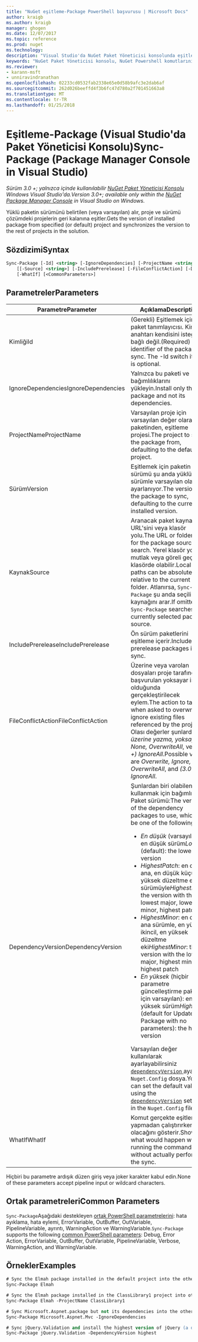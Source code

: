 ```yaml
---
title: "NuGet eşitleme-Package PowerShell başvurusu | Microsoft Docs"
author: kraigb
ms.author: kraigb
manager: ghogen
ms.date: 12/07/2017
ms.topic: reference
ms.prod: nuget
ms.technology: 
description: "Visual Studio'da NuGet Paket Yöneticisi konsolunda eşitleme paket PowerShell komut başvurusu."
keywords: "NuGet Paket Yöneticisi konsolu, NuGet Powershell komutlarını NuGet Powershell başvurusu, eşitleme paket"
ms.reviewer:
- karann-msft
- unniravindranathan
ms.openlocfilehash: 02233cd0532fab2338e65e0d58b9afc3e2dab6af
ms.sourcegitcommit: 262d026beeffd4f3b6fc47d780a2f701451663a8
ms.translationtype: MT
ms.contentlocale: tr-TR
ms.lasthandoff: 01/25/2018
---
```

# <a name="sync-package-package-manager-console-in-visual-studio"></a><span data-ttu-id="b49ca-104">Eşitleme-Package (Visual Studio'da Paket Yöneticisi Konsolu)</span><span class="sxs-lookup"><span data-stu-id="b49ca-104">Sync-Package (Package Manager Console in Visual Studio)</span></span>

<span data-ttu-id="b49ca-105">*Sürüm 3.0 +; yalnızca içinde kullanılabilir [NuGet Paket Yöneticisi Konsolu](Package-Manager-Console.md) Windows Visual Studio'da.*</span><span class="sxs-lookup"><span data-stu-id="b49ca-105">*Version 3.0+; available only within the [NuGet Package Manager Console](Package-Manager-Console.md) in Visual Studio on Windows.*</span></span>

<span data-ttu-id="b49ca-106">Yüklü paketin sürümünü belirtilen (veya varsayılan) alır, proje ve sürümü çözümdeki projelerin geri kalanına eşitler.</span><span class="sxs-lookup"><span data-stu-id="b49ca-106">Gets the version of installed package from specified (or default) project and synchronizes the version to the rest of projects in the solution.</span></span>

## <a name="syntax"></a><span data-ttu-id="b49ca-107">Sözdizimi</span><span class="sxs-lookup"><span data-stu-id="b49ca-107">Syntax</span></span>

```ps
Sync-Package [-Id] <string> [-IgnoreDependencies] [-ProjectName <string>] [[-Version] <string>]
    [[-Source] <string>] [-IncludePrerelease] [-FileConflictAction] [-DependencyVersion]
    [-WhatIf] [<CommonParameters>]
```

## <a name="parameters"></a><span data-ttu-id="b49ca-108">Parametreler</span><span class="sxs-lookup"><span data-stu-id="b49ca-108">Parameters</span></span>

| <span data-ttu-id="b49ca-109">Parametre</span><span class="sxs-lookup"><span data-stu-id="b49ca-109">Parameter</span></span> | <span data-ttu-id="b49ca-110">Açıklama</span><span class="sxs-lookup"><span data-stu-id="b49ca-110">Description</span></span> |
| --- | --- |
| <span data-ttu-id="b49ca-111">Kimliği</span><span class="sxs-lookup"><span data-stu-id="b49ca-111">Id</span></span> | <span data-ttu-id="b49ca-112">(Gerekli) Eşitlemek için paket tanımlayıcısı. Kimliği anahtarı kendisini isteğe bağlı değil.</span><span class="sxs-lookup"><span data-stu-id="b49ca-112">(Required) The identifier of the package to sync. The -Id switch itself is optional.</span></span> |
| <span data-ttu-id="b49ca-113">IgnoreDependencies</span><span class="sxs-lookup"><span data-stu-id="b49ca-113">IgnoreDependencies</span></span> | <span data-ttu-id="b49ca-114">Yalnızca bu paketi ve bağımlılıklarını yükleyin.</span><span class="sxs-lookup"><span data-stu-id="b49ca-114">Install only this package and not its dependencies.</span></span> |
| <span data-ttu-id="b49ca-115">ProjectName</span><span class="sxs-lookup"><span data-stu-id="b49ca-115">ProjectName</span></span> | <span data-ttu-id="b49ca-116">Varsayılan proje için varsayılan değer olarak paketinden, eşitleme projesi.</span><span class="sxs-lookup"><span data-stu-id="b49ca-116">The project to sync the package from, defaulting to the default  project.</span></span> |
| <span data-ttu-id="b49ca-117">Sürüm</span><span class="sxs-lookup"><span data-stu-id="b49ca-117">Version</span></span> | <span data-ttu-id="b49ca-118">Eşitlemek için paketin sürümü şu anda yüklü olan sürümle varsayılan olarak ayarlanıyor.</span><span class="sxs-lookup"><span data-stu-id="b49ca-118">The version of the package to sync, defaulting to the currently installed version.</span></span> |
| <span data-ttu-id="b49ca-119">Kaynak</span><span class="sxs-lookup"><span data-stu-id="b49ca-119">Source</span></span> | <span data-ttu-id="b49ca-120">Aranacak paket kaynağının URL'sini veya klasör yolu.</span><span class="sxs-lookup"><span data-stu-id="b49ca-120">The URL or folder path for the package source to search.</span></span> <span data-ttu-id="b49ca-121">Yerel klasör yolları mutlak veya göreli geçerli klasörde olabilir.</span><span class="sxs-lookup"><span data-stu-id="b49ca-121">Local folder paths can be absolute, or relative to the current folder.</span></span> <span data-ttu-id="b49ca-122">Atlanırsa, `Sync-Package` şu anda seçili paket kaynağını arar.</span><span class="sxs-lookup"><span data-stu-id="b49ca-122">If omitted, `Sync-Package` searches the currently selected package source.</span></span> |
| <span data-ttu-id="b49ca-123">IncludePrerelease</span><span class="sxs-lookup"><span data-stu-id="b49ca-123">IncludePrerelease</span></span> | <span data-ttu-id="b49ca-124">Ön sürüm paketlerini eşitleme içerir.</span><span class="sxs-lookup"><span data-stu-id="b49ca-124">Includes prerelease packages in the sync.</span></span> |
| <span data-ttu-id="b49ca-125">FileConflictAction</span><span class="sxs-lookup"><span data-stu-id="b49ca-125">FileConflictAction</span></span> | <span data-ttu-id="b49ca-126">Üzerine veya varolan dosyaları proje tarafından başvurulan yoksayar istenir olduğunda gerçekleştirilecek eylem.</span><span class="sxs-lookup"><span data-stu-id="b49ca-126">The action to take when asked to overwrite or ignore existing files referenced by the project.</span></span> <span data-ttu-id="b49ca-127">Olası değerler şunlardır: *üzerine yazma, yoksay, None, OverwriteAll*, ve *(3.0 +)* *IgnoreAll*.</span><span class="sxs-lookup"><span data-stu-id="b49ca-127">Possible values are *Overwrite, Ignore, None, OverwriteAll*, and *(3.0+)* *IgnoreAll*.</span></span> |
| <span data-ttu-id="b49ca-128">DependencyVersion</span><span class="sxs-lookup"><span data-stu-id="b49ca-128">DependencyVersion</span></span> | <span data-ttu-id="b49ca-129">Şunlardan biri olabilen kullanmak için bağımlılık Paket sürümü:</span><span class="sxs-lookup"><span data-stu-id="b49ca-129">The version of the dependency packages to use, which can be one of the following:</span></span><br/><ul><li><span data-ttu-id="b49ca-130">*En düşük* (varsayılan): en düşük sürüm</span><span class="sxs-lookup"><span data-stu-id="b49ca-130">*Lowest* (default): the lowest version</span></span></li><li><span data-ttu-id="b49ca-131">*HighestPatch*: en düşük ana, en düşük küçük, en yüksek düzeltme eki sürümüyle</span><span class="sxs-lookup"><span data-stu-id="b49ca-131">*HighestPatch*: the version with the lowest major, lowest minor, highest patch</span></span></li><li><span data-ttu-id="b49ca-132">*HighestMinor*: en düşük ana sürümle, en yüksek ikincil, en yüksek düzeltme eki</span><span class="sxs-lookup"><span data-stu-id="b49ca-132">*HighestMinor*: the version with the lowest major, highest minor, highest patch</span></span></li><li><span data-ttu-id="b49ca-133">*En yüksek* (hiçbir parametre güncelleştirme paketi için varsayılan): en yüksek sürüm</span><span class="sxs-lookup"><span data-stu-id="b49ca-133">*Highest* (default for Update-Package with no parameters): the highest version</span></span></li></ul><span data-ttu-id="b49ca-134">Varsayılan değer kullanılarak ayarlayabilirsiniz [ `dependencyVersion` ](../Schema/nuget-config-file.md#config-section) ayarı `Nuget.Config` dosya.</span><span class="sxs-lookup"><span data-stu-id="b49ca-134">You can set the default value using the [`dependencyVersion`](../Schema/nuget-config-file.md#config-section) setting in the `Nuget.Config` file.</span></span> |
| <span data-ttu-id="b49ca-135">WhatIf</span><span class="sxs-lookup"><span data-stu-id="b49ca-135">WhatIf</span></span> | <span data-ttu-id="b49ca-136">Komut gerçekte eşitleme yapmadan çalıştırırken ne olacağını gösterir.</span><span class="sxs-lookup"><span data-stu-id="b49ca-136">Shows what would happen when running the command without actually performing the sync.</span></span> |

<span data-ttu-id="b49ca-137">Hiçbiri bu parametre ardışık düzen giriş veya joker karakter kabul edin.</span><span class="sxs-lookup"><span data-stu-id="b49ca-137">None of these parameters accept pipeline input or wildcard characters.</span></span>

## <a name="common-parameters"></a><span data-ttu-id="b49ca-138">Ortak parametreleri</span><span class="sxs-lookup"><span data-stu-id="b49ca-138">Common Parameters</span></span>

<span data-ttu-id="b49ca-139">`Sync-Package`Aşağıdaki destekleyen [ortak PowerShell parametrelerini](http://go.microsoft.com/fwlink/?LinkID=113216): hata ayıklama, hata eylemi, ErrorVariable, OutBuffer, OutVariable, PipelineVariable, ayrıntı, WarningAction ve WarningVariable.</span><span class="sxs-lookup"><span data-stu-id="b49ca-139">`Sync-Package` supports the following [common PowerShell parameters](http://go.microsoft.com/fwlink/?LinkID=113216): Debug, Error Action, ErrorVariable, OutBuffer, OutVariable, PipelineVariable, Verbose, WarningAction, and WarningVariable.</span></span>

## <a name="examples"></a><span data-ttu-id="b49ca-140">Örnekler</span><span class="sxs-lookup"><span data-stu-id="b49ca-140">Examples</span></span>

```ps
# Sync the Elmah package installed in the default project into the other projects in the solution
Sync-Package Elmah

# Sync the Elmah package installed in the ClassLibrary1 project into other projects in the solution
Sync-Package Elmah -ProjectName ClassLibrary1

# Sync Microsoft.Aspnet.package but not its dependencies into the other projects in the solution
Sync-Package Microsoft.Aspnet.Mvc -IgnoreDependencies

# Sync jQuery.Validation and install the highest version of jQuery (a dependency) from the package source    
Sync-Package jQuery.Validation -DependencyVersion highest
```
